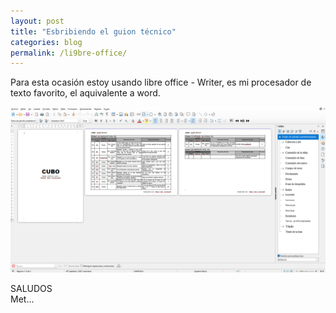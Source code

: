 ```yaml
---
layout: post
title: "Esbribiendo el guion técnico"
categories: blog
permalink: /li9bre-office/
---
```

Para esta ocasión estoy usando libre office - Writer, es mi procesador de texto favorito, el aquivalente a word. 
<div align="center">
<a href="../assets/imagenes/writer.png" target="_blank">
<img src="../assets/imagenes/writer.png" alt="Libre office">
</a>
</div>

SALUDOS <br>
Met...